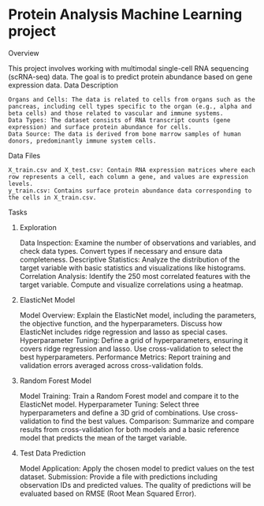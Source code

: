 # Protein Analysis Machine Learning project

Overview

This project involves working with multimodal single-cell RNA sequencing (scRNA-seq) data. The goal is to predict protein abundance based on gene expression data.
Data Description

    Organs and Cells: The data is related to cells from organs such as the pancreas, including cell types specific to the organ (e.g., alpha and beta cells) and those related to vascular and immune systems.
    Data Types: The dataset consists of RNA transcript counts (gene expression) and surface protein abundance for cells.
    Data Source: The data is derived from bone marrow samples of human donors, predominantly immune system cells.

Data Files

    X_train.csv and X_test.csv: Contain RNA expression matrices where each row represents a cell, each column a gene, and values are expression levels.
    y_train.csv: Contains surface protein abundance data corresponding to the cells in X_train.csv.

Tasks
1. Exploration

    Data Inspection: Examine the number of observations and variables, and check data types. Convert types if necessary and ensure data completeness.
    Descriptive Statistics: Analyze the distribution of the target variable with basic statistics and visualizations like histograms.
    Correlation Analysis: Identify the 250 most correlated features with the target variable. Compute and visualize correlations using a heatmap.

2. ElasticNet Model

    Model Overview: Explain the ElasticNet model, including the parameters, the objective function, and the hyperparameters. Discuss how ElasticNet includes ridge regression and lasso as special cases.
    Hyperparameter Tuning: Define a grid of hyperparameters, ensuring it covers ridge regression and lasso. Use cross-validation to select the best hyperparameters.
    Performance Metrics: Report training and validation errors averaged across cross-validation folds.

3. Random Forest Model

    Model Training: Train a Random Forest model and compare it to the ElasticNet model.
    Hyperparameter Tuning: Select three hyperparameters and define a 3D grid of combinations. Use cross-validation to find the best values.
    Comparison: Summarize and compare results from cross-validation for both models and a basic reference model that predicts the mean of the target variable.

4. Test Data Prediction

    Model Application: Apply the chosen model to predict values on the test dataset.
    Submission: Provide a file with predictions including observation IDs and predicted values. The quality of predictions will be evaluated based on RMSE (Root Mean Squared Error).
